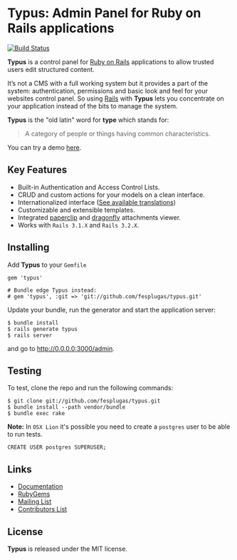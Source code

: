 # Typus: Admin Panel for Ruby on Rails applications

[![Build Status](https://secure.travis-ci.org/fesplugas/typus.png)](http://travis-ci.org/fesplugas/typus)

**Typus** is a control panel for [Ruby on Rails][rails] applications to
allow trusted users edit structured content.

It’s not a CMS with a full working system but it provides a part of the
system: authentication, permissions and basic look and feel for your
websites control panel. So using [Rails][rails] with **Typus** lets you
concentrate on your application instead of the bits to manage the system.

**Typus** is the "old latin" word for **type** which stands for:

> A category of people or things having common characteristics.

You can try a demo [here][typus_demo].

## Key Features

- Built-in Authentication and Access Control Lists.
- CRUD and custom actions for your models on a clean interface.
- Internationalized interface ([See available translations][typus_locales])
- Customizable and extensible templates.
- Integrated [paperclip][paperclip] and [dragonfly][dragonfly] attachments viewer.
- Works with `Rails 3.1.X` and `Rails 3.2.X`.

## Installing

Add **Typus** to your `Gemfile`

    gem 'typus'

    # Bundle edge Typus instead:
    # gem 'typus', :git => 'git://github.com/fesplugas/typus.git'

Update your bundle, run the generator and start the application server:

    $ bundle install
    $ rails generate typus
    $ rails server

and go to <http://0.0.0.0:3000/admin>.

## Testing

To test, clone the repo and run the following commands:

    $ git clone git://github.com/fesplugas/typus.git
    $ bundle install --path vendor/bundle
    $ bundle exec rake

**Note:** In `OSX Lion` it's possible you need to create a `postgres`
user to be able to run tests.

    CREATE USER postgres SUPERUSER;

## Links

- [Documentation](http://docs.typuscmf.com/)
- [RubyGems][typus_gem]
- [Mailing List](http://groups.google.com/group/typus)
- [Contributors List](http://github.com/fesplugas/typus/contributors)

## License

**Typus** is released under the MIT license.

[typus]: http://github.com/fesplugas/typus
[typus_demo]: http://demo.typuscmf.com/
[typus_locales]: https://github.com/fesplugas/typus/tree/master/config/locales
[typus_gem]: http://rubygems.org/gems/typus
[paperclip]: http://rubygems.org/gems/paperclip
[dragonfly]: http://rubygems.org/gems/dragonfly
[rails]: http://rubyonrails.org/
